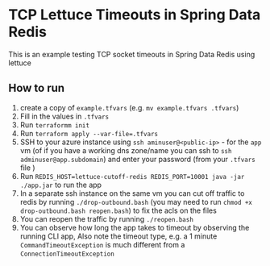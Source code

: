 # TCP Lettuce Timeouts in Spring Data Redis

This is an example testing TCP socket timeouts in Spring Data Redis using lettuce

## How to run

1. create a copy of `example.tfvars` (e.g. `mv example.tfvars .tfvars`)
2. Fill in the values in `.tfvars`
3. Run `terraformm init`
4. Run `terraform apply --var-file=.tfvars`
5. SSH to your azure instance using `ssh aminuser@<public-ip>` - for the `app` vm (of if you have a working dns zone/name you can ssh to `ssh adminuser@app.subdomain`) and enter your password (from your `.tfvars` file )
6. Run `REDIS_HOST=lettuce-cutoff-redis REDIS_PORT=10001 java -jar ./app.jar` to run the app
7. In a separate ssh instance on the same vm you can cut off traffic to redis by running `./drop-outbound.bash` (you may need to run `chmod +x drop-outbound.bash reopen.bash`) to fix the acls on the files
8. You can reopen the traffic by running `./reopen.bash`
9. You can observe how long the app takes to timeout by observing the running CLI app, Also note the timeout type, e.g. a 1 minute `CommandTimeoutException` is much different from a `ConnectionTimeoutException`
